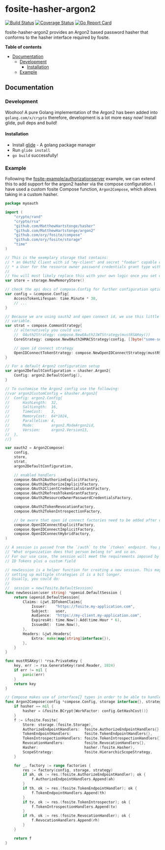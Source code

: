 # fosite-hasher-argon2
[![Build Status](https://travis-ci.org/MatthewHartstonge/hasher.svg?branch=master)](https://travis-ci.org/MatthewHartstonge/hasher) [![Coverage Status](https://coveralls.io/repos/github/MatthewHartstonge/hasher/badge.svg?branch=master)](https://coveralls.io/github/MatthewHartstonge/hasher?branch=master) [![Go Report Card](https://goreportcard.com/badge/github.com/MatthewHartstonge/hasher)](https://goreportcard.com/report/github.com/MatthewHartstonge/hasher)

fosite-hasher-argon2 provides an Argon2 based password hasher that conforms to the hasher interface required by fosite.

**Table of contents**
- [Documentation](#documentation)
  - [Development](#development)
    - [Installation](#installation)
  - [Example](#example)

## Documentation
### Development
Woohoo! A pure Golang implementation of the Argon2 has been added into `golang.com/x/crypto` therefore, development is
a lot more easy now! Install glide, pull deps and build!

#### Installation
- Install [glide](http://glide.sh/) - A golang package manager
- Run `glide install`
- `go build` successfully! 

### Example
Following the [fosite-example/authorizationserver](https://github.com/ory/fosite-example/blob/master/authorizationserver/oauth2.go) 
example, we can extend this to add support for the argon2 hasher via the compose configuration. I have used a custom 
fosite Compose function, `Argon2Compose`, which allows taking in a custom hasher.

```go
package myoauth

import (
	"crypto/rand"
	"crypto/rsa"
	"github.com/MatthewHartstonge/hasher"
	"github.com/MatthewHartstonge/argon2"
	"github.com/ory/fosite/compose"
	"github.com/ory/fosite/storage"
	"time"
)

// This is the exemplary storage that contains:
// * an OAuth2 Client with id "my-client" and secret "foobar" capable of all oauth2 and open id connect grant and response types.
// * a User for the resource owner password credentials grant type with usename "peter" and password "secret".
//
// You will most likely replace this with your own logic once you set up a real world application.
var store = storage.NewMemoryStore()

// check the api docs of compose.Config for further configuration options
var config = &compose.Config{
	AccessTokenLifespan: time.Minute * 30,
	// ...
}

// Because we are using oauth2 and open connect id, we use this little helper to combine the two in one
// variable.
var strat = compose.CommonStrategy{
	// alternatively you could use:
	//  OAuth2Strategy: compose.NewOAuth2JWTStrategy(mustRSAKey())
	CoreStrategy: compose.NewOAuth2HMACStrategy(config, []byte("some-super-cool-secret-that-nobody-knows")),

	// open id connect strategy
	OpenIDConnectTokenStrategy: compose.NewOpenIDConnectStrategy(mustRSAKey()),
}

// For a default Argon2 configuration setup
var argon2DefaultConfiguration = &hasher.Argon2{
	Config: argon2.DefaultConfig(),
}

// To customise the Argon2 config use the following:
//var argon2CustomConfig = &hasher.Argon2{
//	Config: argon2.Config{
//		HashLength:  32,
//		SaltLength:  16,
//		TimeCost:    3,
//		MemoryCost:  64*1024,
//		Parallelism: 4,
//		Mode:        argon2.ModeArgon2id,
//		Version:     argon2.Version13,
//	},
//}

var oauth2 = Argon2Compose(
	config,
	store,
	strat,
	argon2DefaultConfiguration,

	// enabled handlers
	compose.OAuth2AuthorizeExplicitFactory,
	compose.OAuth2AuthorizeImplicitFactory,
	compose.OAuth2ClientCredentialsGrantFactory,
	compose.OAuth2RefreshTokenGrantFactory,
	compose.OAuth2ResourceOwnerPasswordCredentialsFactory,

	compose.OAuth2TokenRevocationFactory,
	compose.OAuth2TokenIntrospectionFactory,

	// be aware that open id connect factories need to be added after oauth2 factories to work properly.
	compose.OpenIDConnectExplicitFactory,
	compose.OpenIDConnectImplicitFactory,
	compose.OpenIDConnectHybridFactory,
)

// A session is passed from the `/auth` to the `/token` endpoint. You probably want to store data like: "Who made the request",
// "What organization does that person belong to" and so on.
// For our use case, the session will meet the requirements imposed by JWT access tokens, HMAC access tokens and OpenID Connect
// ID Tokens plus a custom field

// newSession is a helper function for creating a new session. This may look like a lot of code but since we are
// setting up multiple strategies it is a bit longer.
// Usually, you could do:
//
//  session = new(fosite.DefaultSession)
func newSession(user string) *openid.DefaultSession {
	return &openid.DefaultSession{
		Claims: &jwt.IDTokenClaims{
			Issuer:    "https://fosite.my-application.com",
			Subject:   user,
			Audience:  "https://my-client.my-application.com",
			ExpiresAt: time.Now().Add(time.Hour * 6),
			IssuedAt:  time.Now(),
		},
		Headers: &jwt.Headers{
			Extra: make(map[string]interface{}),
		},
	}
}

func mustRSAKey() *rsa.PrivateKey {
	key, err := rsa.GenerateKey(rand.Reader, 1024)
	if err != nil {
		panic(err)
	}
	return key
}

// Compose makes use of interface{} types in order to be able to handle a all types of stores, strategies and handlers.
func Argon2Compose(config *compose.Config, storage interface{}, strategy interface{}, hasher interface{}, factories ...compose.Factory) fosite.OAuth2Provider {
	if hasher == nil {
		hasher = &fosite.BCrypt{WorkFactor: config.GetHashCost()}
	}
	f := &fosite.Fosite{
		Store: storage.(fosite.Storage),
		AuthorizeEndpointHandlers:  fosite.AuthorizeEndpointHandlers{},
		TokenEndpointHandlers:      fosite.TokenEndpointHandlers{},
		TokenIntrospectionHandlers: fosite.TokenIntrospectionHandlers{},
		RevocationHandlers:         fosite.RevocationHandlers{},
		Hasher:                     hasher.(fosite.Hasher),
		ScopeStrategy:              fosite.HierarchicScopeStrategy,
	}

	for _, factory := range factories {
		res := factory(config, storage, strategy)
		if ah, ok := res.(fosite.AuthorizeEndpointHandler); ok {
			f.AuthorizeEndpointHandlers.Append(ah)
		}
		if th, ok := res.(fosite.TokenEndpointHandler); ok {
			f.TokenEndpointHandlers.Append(th)
		}
		if tv, ok := res.(fosite.TokenIntrospector); ok {
			f.TokenIntrospectionHandlers.Append(tv)
		}
		if rh, ok := res.(fosite.RevocationHandler); ok {
			f.RevocationHandlers.Append(rh)
		}
	}

	return f
}
```